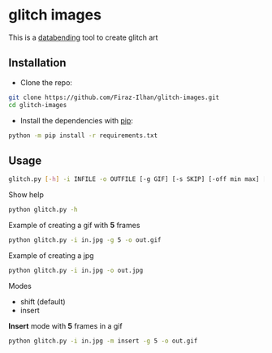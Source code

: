 # glitch images

This is a [databending](https://en.wikipedia.org/wiki/Databending) tool to create glitch art

## Installation

* Clone the repo:

```sh
git clone https://github.com/Firaz-Ilhan/glitch-images.git
cd glitch-images
```

* Install the dependencies with [pip](https://pip.pypa.io/en/stable/):

```sh
python -m pip install -r requirements.txt
```

## Usage

```sh
glitch.py [-h] -i INFILE -o OUTFILE [-g GIF] [-s SKIP] [-off min max] [-m MODE]
```

Show help

```sh
python glitch.py -h
```

Example of creating a gif with **5** frames

```sh
python glitch.py -i in.jpg -g 5 -o out.gif
```

Example of creating a jpg

```sh
python glitch.py -i in.jpg -o out.jpg
```

Modes

* shift (default)
* insert

**Insert** mode with **5** frames in a gif

```sh
python glitch.py -i in.jpg -m insert -g 5 -o out.gif
```
